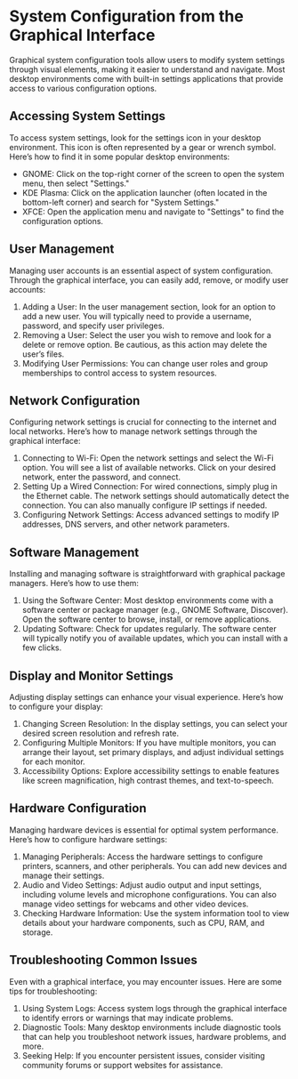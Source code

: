 # System Configuration from the Graphical Interface

Graphical system configuration tools allow users to modify system settings through visual elements, making it easier to understand and navigate. Most desktop environments come with built-in settings applications that provide access to various configuration options.

## Accessing System Settings

To access system settings, look for the settings icon in your desktop environment. This icon is often represented by a gear or wrench symbol. Here’s how to find it in some popular desktop environments:

* GNOME: Click on the top-right corner of the screen to open the system menu, then select "Settings."
* KDE Plasma: Click on the application launcher (often located in the bottom-left corner) and search for "System Settings."
* XFCE: Open the application menu and navigate to "Settings" to find the configuration options.

## User Management
Managing user accounts is an essential aspect of system configuration. Through the graphical interface, you can easily add, remove, or modify user accounts:

1. Adding a User: In the user management section, look for an option to add a new user. You will typically need to provide a username, password, and specify user privileges.
2. Removing a User: Select the user you wish to remove and look for a delete or remove option. Be cautious, as this action may delete the user’s files.
3. Modifying User Permissions: You can change user roles and group memberships to control access to system resources.

## Network Configuration
Configuring network settings is crucial for connecting to the internet and local networks. Here’s how to manage network settings through the graphical interface:

1. Connecting to Wi-Fi: Open the network settings and select the Wi-Fi option. You will see a list of available networks. Click on your desired network, enter the password, and connect.
2. Setting Up a Wired Connection: For wired connections, simply plug in the Ethernet cable. The network settings should automatically detect the connection. You can also manually configure IP settings if needed.
3. Configuring Network Settings: Access advanced settings to modify IP addresses, DNS servers, and other network parameters.


## Software Management
Installing and managing software is straightforward with graphical package managers. Here’s how to use them:

1. Using the Software Center: Most desktop environments come with a software center or package manager (e.g., GNOME Software, Discover). Open the software center to browse, install, or remove applications.
2. Updating Software: Check for updates regularly. The software center will typically notify you of available updates, which you can install with a few clicks.

## Display and Monitor Settings
Adjusting display settings can enhance your visual experience. Here’s how to configure your display:

1. Changing Screen Resolution: In the display settings, you can select your desired screen resolution and refresh rate.
2. Configuring Multiple Monitors: If you have multiple monitors, you can arrange their layout, set primary displays, and adjust individual settings for each monitor.
3. Accessibility Options: Explore accessibility settings to enable features like screen magnification, high contrast themes, and text-to-speech.


## Hardware Configuration
Managing hardware devices is essential for optimal system performance. Here’s how to configure hardware settings:

1. Managing Peripherals: Access the hardware settings to configure printers, scanners, and other peripherals. You can add new devices and manage their settings.
2. Audio and Video Settings: Adjust audio output and input settings, including volume levels and microphone configurations. You can also manage video settings for webcams and other video devices.
3. Checking Hardware Information: Use the system information tool to view details about your hardware components, such as CPU, RAM, and storage.


## Troubleshooting Common Issues
Even with a graphical interface, you may encounter issues. Here are some tips for troubleshooting:

1. Using System Logs: Access system logs through the graphical interface to identify errors or warnings that may indicate problems.
2. Diagnostic Tools: Many desktop environments include diagnostic tools that can help you troubleshoot network issues, hardware problems, and more.
3. Seeking Help: If you encounter persistent issues, consider visiting community forums or support websites for assistance.